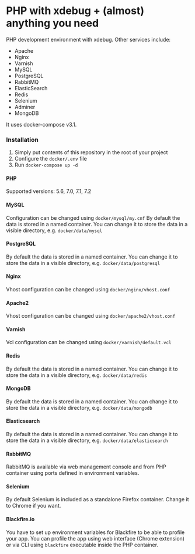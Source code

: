# PHP with xdebug + (almost) anything you need #

PHP development environment with xdebug.
Other services include:
* Apache
* Nginx
* Varnish
* MySQL
* PostgreSQL
* RabbitMQ
* ElasticSearch
* Redis
* Selenium
* Adminer
* MongoDB

It uses docker-compose v3.1.

### Installation ###

1. Simply put contents of this repository in
the root of your project
2. Configure the ``` docker/.env ``` file
3. Run ``` docker-compose up -d ```


#### PHP ####
Supported versions: 5.6, 7.0, 7.1, 7.2

#### MySQL ####

Configuration can be changed using 
``` docker/mysql/my.cnf ```
By default the data is stored in a named
container. You can change it to store
the data in a visible directory,
e.g. ``` docker/data/mysql ```

#### PostgreSQL ####

By default the data is stored in a named
container. You can change it to store
the data in a visible directory,
e.g. ``` docker/data/postgresql ```

#### Nginx ####

Vhost configuration can be changed using 
 ``` docker/nginx/vhost.conf ```
 
#### Apache2 ####

Vhost configuration can be changed using 
``` docker/apache2/vhost.conf ```

#### Varnish ####
Vcl configuration can be changed using
``` docker/varnish/default.vcl ```

#### Redis ####

By default the data is stored in a named
container. You can change it to store
the data in a visible directory,
e.g. ``` docker/data/redis ``` 

#### MongoDB ####

By default the data is stored in a named
container. You can change it to store
the data in a visible directory,
e.g. ``` docker/data/mongodb ``` 

#### Elasticsearch ####

By default the data is stored in a named
container. You can change it to store
the data in a visible directory,
e.g. ``` docker/data/elasticsearch ``` 

#### RabbitMQ ####

RabbitMQ is available via web management console
and from PHP container using ports defined in
environment variables.

#### Selenium ####

By default Selenium is included as a standalone
Firefox container. Change it to Chrome if you want.

#### Blackfire.io ####

You have to set up environment variables for Blackfire
to be able to profile your app. You can profile the app
using web interface (Chrome extension) or via CLI using
```blackfire``` executable inside the PHP container.